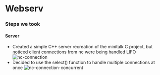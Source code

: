 # Webserv

### Steps we took
#### Server
- Created a simple C++ server recreation of the minitalk C project, but noticed client connections from nc were being handled LIFO ![nc-connection](https://media.discordapp.net/attachments/1058583385703976980/1141582424732610620/IMG_4460.jpg?width=1596&height=1198)
- Decided to use the select() function to handle multiple connections at once ![nc-connection-concurrent](https://media.discordapp.net/attachments/1058583385703976980/1141627847144902666/IMG_4467.jpg?width=1596&height=1198)